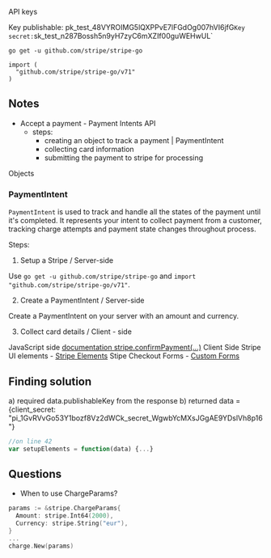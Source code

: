 API keys

Key publishable: pk_test_48VYROIMG5lQXPPvE7lFGdOg007hVI6jfG`
Key secret: `sk_test_n287Bossh5n9yH7zyC6mXZIf00guWEHwUL`


```
go get -u github.com/stripe/stripe-go

import (
  "github.com/stripe/stripe-go/v71"
)
```

## Notes

* Accept a payment - Payment Intents API
    - steps:
        - creating an object to track a payment | PaymentIntent
        - collecting card information
        - submitting the payment to stripe for processing


Objects

### PaymentIntent

`PaymentIntent` is used to track and handle all the states of the payment until
it's completed. It represents your intent to collect payment from a customer, tracking
charge attempts and payment state changes throughout process.

Steps:

1. Setup a Stripe / Server-side

Use `go get -u github.com/stripe/stripe-go` and `import "github.com/stripe/stripe-go/v71"`.

2. Create a PaymentIntent / Server-side  

Create a PaymentIntent on your server with an amount and currency.

3. Collect card details / Client - side

JavaScript side [documentation stripe.confirmPayment(...)](https://stripe.com/docs/js/payment_intents)
Client Side Stripe UI elements - [Stripe Elements](https://stripe.com/docs/stripe-js)
Stipe Checkout Forms - [Custom Forms](https://stripe.dev/elements-examples/)



## Finding solution

a) required data.publishableKey from the response
b) returned data = {client_secret: "pi_1GvRVvGo53Y1bozf8Vz2dWCk_secret_WgwbYcMXsJGgAE9YDslVh8p16"}
```JavaScript
//on line 42
var setupElements = function(data) {...}
```

## Questions

- When to use ChargeParams?

```go
params := &stripe.ChargeParams{
  Amount: stripe.Int64(2000),
  Currency: stripe.String("eur"),
}
...
charge.New(params)
```
